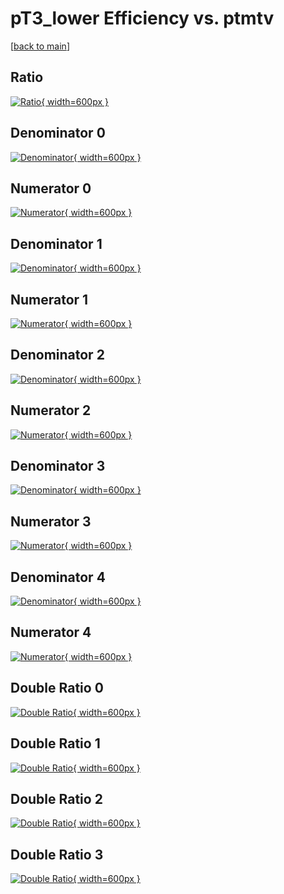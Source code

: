 # pT3_lower Efficiency vs. ptmtv

[[back to main](./)]



## Ratio

[![Ratio](../mtv/var/pT3_lower_vtr_321_-1_eff_ptmtv.png){ width=600px }](../mtv/var/pT3_lower_vtr_321_-1_eff_ptmtv.pdf)

## Denominator 0

[![Denominator](../mtv/den/pT3_lower_vtr_321_-1_eff_ptmtv_den0.png){ width=600px }](../mtv/den/pT3_lower_vtr_321_-1_eff_ptmtv_den0.pdf)

## Numerator 0

[![Numerator](../mtv/num/pT3_lower_vtr_321_-1_eff_ptmtv_num0.png){ width=600px }](../mtv/num/pT3_lower_vtr_321_-1_eff_ptmtv_num0.pdf)

## Denominator 1

[![Denominator](../mtv/den/pT3_lower_vtr_321_-1_eff_ptmtv_den1.png){ width=600px }](../mtv/den/pT3_lower_vtr_321_-1_eff_ptmtv_den1.pdf)

## Numerator 1

[![Numerator](../mtv/num/pT3_lower_vtr_321_-1_eff_ptmtv_num1.png){ width=600px }](../mtv/num/pT3_lower_vtr_321_-1_eff_ptmtv_num1.pdf)

## Denominator 2

[![Denominator](../mtv/den/pT3_lower_vtr_321_-1_eff_ptmtv_den2.png){ width=600px }](../mtv/den/pT3_lower_vtr_321_-1_eff_ptmtv_den2.pdf)

## Numerator 2

[![Numerator](../mtv/num/pT3_lower_vtr_321_-1_eff_ptmtv_num2.png){ width=600px }](../mtv/num/pT3_lower_vtr_321_-1_eff_ptmtv_num2.pdf)

## Denominator 3

[![Denominator](../mtv/den/pT3_lower_vtr_321_-1_eff_ptmtv_den3.png){ width=600px }](../mtv/den/pT3_lower_vtr_321_-1_eff_ptmtv_den3.pdf)

## Numerator 3

[![Numerator](../mtv/num/pT3_lower_vtr_321_-1_eff_ptmtv_num3.png){ width=600px }](../mtv/num/pT3_lower_vtr_321_-1_eff_ptmtv_num3.pdf)

## Denominator 4

[![Denominator](../mtv/den/pT3_lower_vtr_321_-1_eff_ptmtv_den4.png){ width=600px }](../mtv/den/pT3_lower_vtr_321_-1_eff_ptmtv_den4.pdf)

## Numerator 4

[![Numerator](../mtv/num/pT3_lower_vtr_321_-1_eff_ptmtv_num4.png){ width=600px }](../mtv/num/pT3_lower_vtr_321_-1_eff_ptmtv_num4.pdf)

## Double Ratio 0

[![Double Ratio](../mtv/ratio/pT3_lower_vtr_321_-1_eff_ptmtv_ratio0.png){ width=600px }](../mtv/ratio/pT3_lower_vtr_321_-1_eff_ptmtv_ratio0.pdf)

## Double Ratio 1

[![Double Ratio](../mtv/ratio/pT3_lower_vtr_321_-1_eff_ptmtv_ratio1.png){ width=600px }](../mtv/ratio/pT3_lower_vtr_321_-1_eff_ptmtv_ratio1.pdf)

## Double Ratio 2

[![Double Ratio](../mtv/ratio/pT3_lower_vtr_321_-1_eff_ptmtv_ratio2.png){ width=600px }](../mtv/ratio/pT3_lower_vtr_321_-1_eff_ptmtv_ratio2.pdf)

## Double Ratio 3

[![Double Ratio](../mtv/ratio/pT3_lower_vtr_321_-1_eff_ptmtv_ratio3.png){ width=600px }](../mtv/ratio/pT3_lower_vtr_321_-1_eff_ptmtv_ratio3.pdf)

